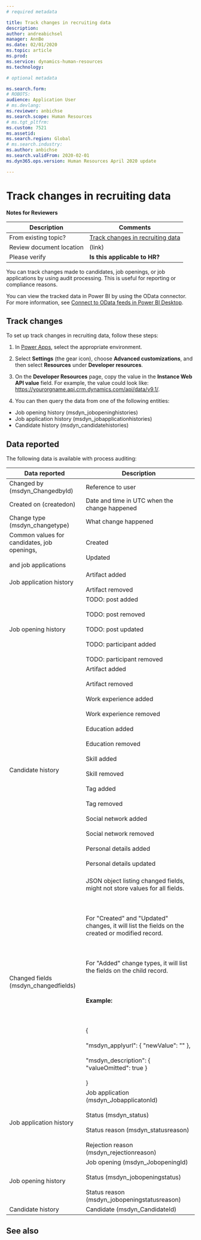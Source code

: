 ```yaml
---
# required metadata

title: Track changes in recruiting data
description: 
author: andreabichsel
manager: AnnBe
ms.date: 02/01/2020
ms.topic: article
ms.prod: 
ms.service: dynamics-human-resources
ms.technology: 

# optional metadata

ms.search.form: 
# ROBOTS: 
audience: Application User
# ms.devlang: 
ms.reviewer: anbichse
ms.search.scope: Human Resources
# ms.tgt_pltfrm: 
ms.custom: 7521
ms.assetid: 
ms.search.region: Global
# ms.search.industry: 
ms.author: anbichse
ms.search.validFrom: 2020-02-01
ms.dyn365.ops.version: Human Resources April 2020 update

---
```


# Track changes in recruiting data

**Notes for Reviewers**

| Description | Comments |
| --- | --- |
| From existing topic? | [Track changes in recruiting data](https://docs.microsoft.com/en-us/dynamics365/talent/process-auditing) |
| Review document location | (link) |
| Please verify | **Is this applicable to HR?** |

You can track changes made to candidates, job openings, or job applications by using audit processing. This is useful for reporting or compliance reasons.

You can view the tracked data in Power BI by using the OData connector. For more information, see [Connect to OData feeds in Power BI Desktop](https://docs.microsoft.com/power-bi/desktop-connect-odata).

## Track changes

To set up track changes in recruiting data, follow these steps:

1. In [Power Apps](https://web.powerapps.com), select the appropriate environment.

2. Select **Settings** (the gear icon), choose **Advanced customizations**, and then select **Resources** under **Developer resources**. 

3. On the **Developer Resources** page, copy the value in the **Instance Web API value** field. For example, the value could look like: https://yourorgname.api.crm.dynamics.com/api/data/v9.1/.

4. You can then query the data from one of the following entities:

  - Job opening history (msdyn_jobopeninghistories)
  - Job application history (msdyn_jobapplicationhistories) 
  - Candidate history (msdyn_candidatehistories)

## Data reported

The following data is available with process auditing:

| Data reported | Description |
| --- | --- |
| Changed by (msdyn_ChangedbyId) | Reference to user |
| Created on (createdon) |  Date and time in UTC when the change happened |
| Change type (msdyn_changetype) | What change happened |
| Common values for candidates, job openings, <br></br>and job applications | Created<br></br>Updated |
| Job application history | Artifact added <br></br>Artifact removed |
| Job opening history | TODO: post added <br></br>TODO: post removed <br></br>TODO: post updated <br></br>TODO: participant added <br></br>TODO: participant removed |
| Candidate history | Artifact added <br></br>Artifact removed <br></br>Work experience added <br></br>Work experience removed <br></br>Education added <br></br>Education removed <br></br>Skill added <br></br>Skill removed <br></br>Tag added <br></br>Tag removed <br></br>Social network added <br></br>Social network removed <br></br>Personal details added <br></br>Personal details updated<br></br> |
| Changed fields (msdyn_changedfields) | JSON object listing changed fields, might not store values for all fields.<br></br><br></br>For "Created" and "Updated" changes, it will list the fields on the created or modified record.<br></br><br></br>For "Added" change types, it will list the fields on the child record.<br></br><br></br>**Example:**<br></br><br></br>{<br></br>  "msdyn_applyurl": { "newValue": "" },<br></br>  "msdyn_description": { "valueOmitted": true } <br></br>} |
|Job application history | Job application (msdyn_JobapplicatonId)<br></br>Status (msdyn_status) <br></br>Status reason (msdyn_statusreason) <br></br>Rejection reason (msdyn_rejectionreason) |
| Job opening history | Job opening (msdyn_JobopeningId) <br></br>Status (msdyn_jobopeningstatus) <br></br>Status reason (msdyn_jobopeningstatusreason) |
| Candidate history | Candidate (msdyn_CandidateId) |

## See also